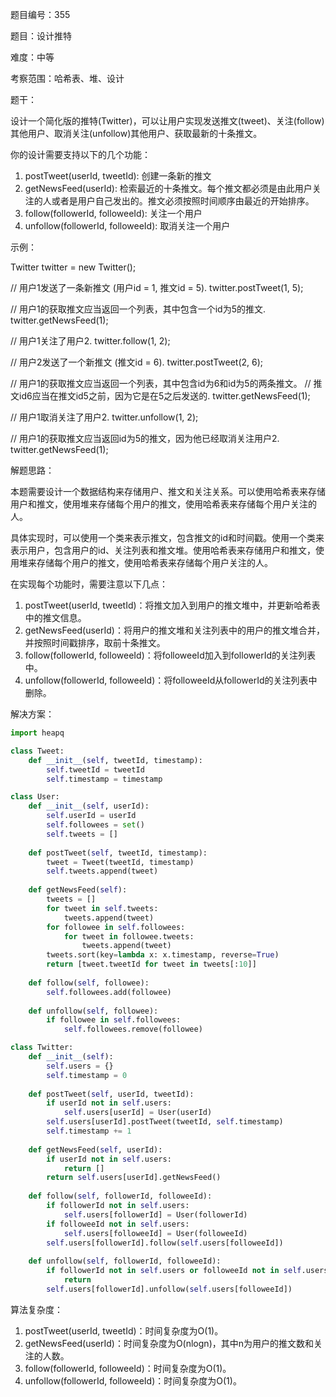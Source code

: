 题目编号：355

题目：设计推特

难度：中等

考察范围：哈希表、堆、设计

题干：

设计一个简化版的推特(Twitter)，可以让用户实现发送推文(tweet)、关注(follow)其他用户、取消关注(unfollow)其他用户、获取最新的十条推文。

你的设计需要支持以下的几个功能：

1. postTweet(userId, tweetId): 创建一条新的推文
2. getNewsFeed(userId): 检索最近的十条推文。每个推文都必须是由此用户关注的人或者是用户自己发出的。推文必须按照时间顺序由最近的开始排序。
3. follow(followerId, followeeId): 关注一个用户
4. unfollow(followerId, followeeId): 取消关注一个用户

示例：

Twitter twitter = new Twitter();

// 用户1发送了一条新推文 (用户id = 1, 推文id = 5).
twitter.postTweet(1, 5);

// 用户1的获取推文应当返回一个列表，其中包含一个id为5的推文.
twitter.getNewsFeed(1);

// 用户1关注了用户2.
twitter.follow(1, 2);

// 用户2发送了一个新推文 (推文id = 6).
twitter.postTweet(2, 6);

// 用户1的获取推文应当返回一个列表，其中包含id为6和id为5的两条推文。
// 推文id6应当在推文id5之前，因为它是在5之后发送的.
twitter.getNewsFeed(1);

// 用户1取消关注了用户2.
twitter.unfollow(1, 2);

// 用户1的获取推文应当返回id为5的推文，因为他已经取消关注用户2.
twitter.getNewsFeed(1);

解题思路：

本题需要设计一个数据结构来存储用户、推文和关注关系。可以使用哈希表来存储用户和推文，使用堆来存储每个用户的推文，使用哈希表来存储每个用户关注的人。

具体实现时，可以使用一个类来表示推文，包含推文的id和时间戳。使用一个类来表示用户，包含用户的id、关注列表和推文堆。使用哈希表来存储用户和推文，使用堆来存储每个用户的推文，使用哈希表来存储每个用户关注的人。

在实现每个功能时，需要注意以下几点：

1. postTweet(userId, tweetId)：将推文加入到用户的推文堆中，并更新哈希表中的推文信息。
2. getNewsFeed(userId)：将用户的推文堆和关注列表中的用户的推文堆合并，并按照时间戳排序，取前十条推文。
3. follow(followerId, followeeId)：将followeeId加入到followerId的关注列表中。
4. unfollow(followerId, followeeId)：将followeeId从followerId的关注列表中删除。

解决方案：

```python
import heapq

class Tweet:
    def __init__(self, tweetId, timestamp):
        self.tweetId = tweetId
        self.timestamp = timestamp

class User:
    def __init__(self, userId):
        self.userId = userId
        self.followees = set()
        self.tweets = []
        
    def postTweet(self, tweetId, timestamp):
        tweet = Tweet(tweetId, timestamp)
        self.tweets.append(tweet)
        
    def getNewsFeed(self):
        tweets = []
        for tweet in self.tweets:
            tweets.append(tweet)
        for followee in self.followees:
            for tweet in followee.tweets:
                tweets.append(tweet)
        tweets.sort(key=lambda x: x.timestamp, reverse=True)
        return [tweet.tweetId for tweet in tweets[:10]]
        
    def follow(self, followee):
        self.followees.add(followee)
        
    def unfollow(self, followee):
        if followee in self.followees:
            self.followees.remove(followee)

class Twitter:
    def __init__(self):
        self.users = {}
        self.timestamp = 0
        
    def postTweet(self, userId, tweetId):
        if userId not in self.users:
            self.users[userId] = User(userId)
        self.users[userId].postTweet(tweetId, self.timestamp)
        self.timestamp += 1
        
    def getNewsFeed(self, userId):
        if userId not in self.users:
            return []
        return self.users[userId].getNewsFeed()
        
    def follow(self, followerId, followeeId):
        if followerId not in self.users:
            self.users[followerId] = User(followerId)
        if followeeId not in self.users:
            self.users[followeeId] = User(followeeId)
        self.users[followerId].follow(self.users[followeeId])
        
    def unfollow(self, followerId, followeeId):
        if followerId not in self.users or followeeId not in self.users:
            return
        self.users[followerId].unfollow(self.users[followeeId])
```

算法复杂度：

1. postTweet(userId, tweetId)：时间复杂度为O(1)。
2. getNewsFeed(userId)：时间复杂度为O(nlogn)，其中n为用户的推文数和关注的人数。
3. follow(followerId, followeeId)：时间复杂度为O(1)。
4. unfollow(followerId, followeeId)：时间复杂度为O(1)。